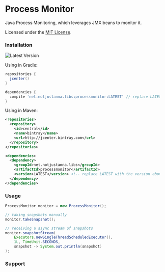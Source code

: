 # Process Monitor

Java Process Monitoring, which leverages JMX beans to monitor it.

Licensed under the [MIT License](https://github.com/notjustanna/processmonitor/blob/master/LICENSE).

### Installation

![Latest Version](https://api.bintray.com/packages/notjustanna/maven/processmonitor/images/download.svg)

Using in Gradle:

```gradle
repositories {
  jcenter()
}

dependencies {
  compile 'net.notjustanna.libs:processmonitor:LATEST' // replace LATEST with the version above
}
```

Using in Maven:

```xml
<repositories>
  <repository>
    <id>central</id>
    <name>bintray</name>
    <url>http://jcenter.bintray.com</url>
  </repository>
</repositories>

<dependencies>
  <dependency>
    <groupId>net.notjustanna.libs</groupId>
    <artifactId>processmonitor</artifactId>
    <version>LATEST</version> <!-- replace LATEST with the version above -->
  </dependency>
</dependencies>
```

### Usage

```java
ProcessMonitor monitor = new ProcessMonitor();

// taking snapshots manually
monitor.takeSnapshot();

// receiving a async stream of snapshots
monitor.snapshotStream(
    Executors.newSingleThreadScheduledExecutor(),
    1L, TimeUnit.SECONDS,
    snapshot -> System.out.println(snapshot)
);
```

### Support




